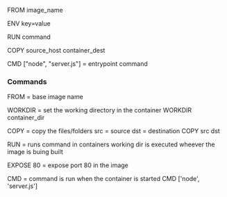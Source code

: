 FROM image_name

ENV key=value

RUN command

COPY source_host container_dest

CMD ["node", "server.js"] = entrypoint command

### Commands


FROM = base image name

WORKDIR = set the working directory in the container
    WORKDIR container_dir


COPY = copy the files/folders
    src = source
    dst = destination
    COPY src dst

RUN = runs command in containers working dir
        is executed wheever the image is buing built

EXPOSE 80 = expose port 80 in the image

CMD = command is run when the container is started
    CMD ['node', 'server.js']





